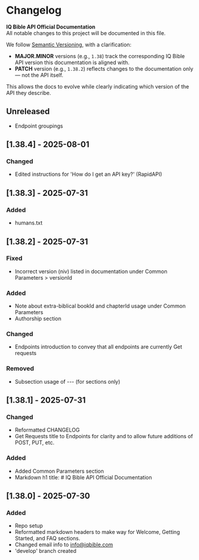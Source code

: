 # Changelog

**IQ Bible API Official Documentation**  
All notable changes to this project will be documented in this file.

We follow [Semantic Versioning](https://semver.org/), with a clarification:

- **MAJOR.MINOR** versions (e.g., `1.38`) track the corresponding IQ Bible API version this documentation is aligned with.
- **PATCH** version (e.g., `1.38.2`) reflects changes to the documentation only — not the API itself.

This allows the docs to evolve while clearly indicating which version of the API they describe.

## Unreleased
- Endpoint groupings

## [1.38.4] - 2025-08-01
### Changed
- Edited instructions for 'How do I get an API key?' (RapidAPI)

## [1.38.3] - 2025-07-31
### Added
- humans.txt

## [1.38.2] - 2025-07-31
### Fixed
- Incorrect version (niv) listed in documentation under Common Parameters > versionId
### Added
- Note about extra-biblical bookId and chapterId usage under Common Parameters
- Authorship section
### Changed
- Endpoints introduction to convey that all endpoints are currently Get requests
### Removed
- Subsection usage of --- (for sections only)

## [1.38.1] - 2025-07-31
### Changed
- Reformatted CHANGELOG
- Get Requests title to Endpoints for clarity and to allow future additions of POST, PUT, etc.
### Added
- Added Common Parameters section
- Markdown h1 title: # IQ Bible API Official Documentation

## [1.38.0] - 2025-07-30
### Added
- Repo setup
- Reformatted markdown headers to make way for Welcome, Getting Started, and FAQ sections.
- Changed email info to info@iqbible.com
- 'develop' branch created
